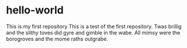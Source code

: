 # hello-world
This is my first repository
This is a test of the first repository. Twas brillig and the slithy toves did gyre and gimble in the wabe. All mimsy were the borogroves and the mome raths outgrabe.
